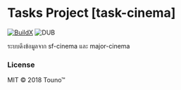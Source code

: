 # Tasks Project [task-cinema]

[![BuildX](https://github.com/dvgamerr/task-cinema/actions/workflows/buildx.yml/badge.svg?style=flat-square&branch=main)](https://github.com/dvgamerr/task-cinema/actions/workflows/buildx.yml)
![DUB](https://img.shields.io/dub/l/vibe-d.svg?style=flat-square)

ระบบดึงข้อมูลจาก sf-cinema และ major-cinema

### License

MIT © 2018 Touno™
